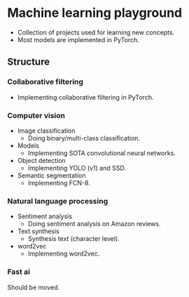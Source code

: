 # Machine learning playground

- Collection of projects used for learning new concepts.
- Most models are implemented in PyTorch.

## Structure

### Collaborative filtering

- Implementing collaborative filtering in PyTorch.

### Computer vision

- Image classification
  - Doing binary/multi-class classification.
- Models
  - Implementing SOTA convolutional neural networks.
- Object detection
  - Implementing YOLO (v1) and SSD.
- Semantic segmentation
  - Implementing FCN-8.

### Natural language processing

- Sentiment analysis
  - Doing sentiment analysis on Amazon reviews.
- Text synthesis
  - Synthesis text (character level).
- word2vec
  - Implementing word2vec.

### Fast ai

Should be moved.